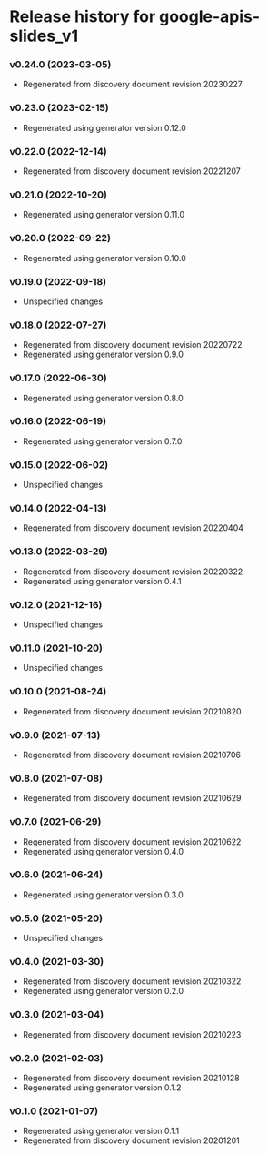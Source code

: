 # Release history for google-apis-slides_v1

### v0.24.0 (2023-03-05)

* Regenerated from discovery document revision 20230227

### v0.23.0 (2023-02-15)

* Regenerated using generator version 0.12.0

### v0.22.0 (2022-12-14)

* Regenerated from discovery document revision 20221207

### v0.21.0 (2022-10-20)

* Regenerated using generator version 0.11.0

### v0.20.0 (2022-09-22)

* Regenerated using generator version 0.10.0

### v0.19.0 (2022-09-18)

* Unspecified changes

### v0.18.0 (2022-07-27)

* Regenerated from discovery document revision 20220722
* Regenerated using generator version 0.9.0

### v0.17.0 (2022-06-30)

* Regenerated using generator version 0.8.0

### v0.16.0 (2022-06-19)

* Regenerated using generator version 0.7.0

### v0.15.0 (2022-06-02)

* Unspecified changes

### v0.14.0 (2022-04-13)

* Regenerated from discovery document revision 20220404

### v0.13.0 (2022-03-29)

* Regenerated from discovery document revision 20220322
* Regenerated using generator version 0.4.1

### v0.12.0 (2021-12-16)

* Unspecified changes

### v0.11.0 (2021-10-20)

* Unspecified changes

### v0.10.0 (2021-08-24)

* Regenerated from discovery document revision 20210820

### v0.9.0 (2021-07-13)

* Regenerated from discovery document revision 20210706

### v0.8.0 (2021-07-08)

* Regenerated from discovery document revision 20210629

### v0.7.0 (2021-06-29)

* Regenerated from discovery document revision 20210622
* Regenerated using generator version 0.4.0

### v0.6.0 (2021-06-24)

* Regenerated using generator version 0.3.0

### v0.5.0 (2021-05-20)

* Unspecified changes

### v0.4.0 (2021-03-30)

* Regenerated from discovery document revision 20210322
* Regenerated using generator version 0.2.0

### v0.3.0 (2021-03-04)

* Regenerated from discovery document revision 20210223

### v0.2.0 (2021-02-03)

* Regenerated from discovery document revision 20210128
* Regenerated using generator version 0.1.2

### v0.1.0 (2021-01-07)

* Regenerated using generator version 0.1.1
* Regenerated from discovery document revision 20201201

